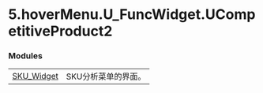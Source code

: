 <!DOCTYPE html>
<html><head>
<title>5.hoverMenu.U_FuncWidget.UCompetitiveProduct2</title>
<meta charset="UTF-8">
<style>

</style>
</head>
<body>
<h1>5.hoverMenu.U_FuncWidget.UCompetitiveProduct2</h1>



<h3>Modules</h3>
<table>
<tr>
<td><a href="5.hoverMenu.U_FuncWidget.UCompetitiveProduct2.SKU_Widget.md">SKU_Widget</a></td>
<td>SKU&#20998;&#26512;&#33756;&#21333;&#30340;&#30028;&#38754;&#12290;</td>
</tr>
</table>
</body></html>